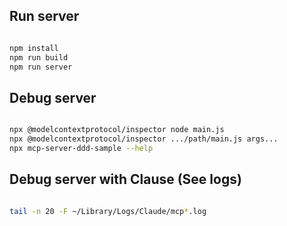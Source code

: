 ## Run server

```bash

npm install
npm run build
npm run server

```

## Debug server

```bash

npx @modelcontextprotocol/inspector node main.js
npx @modelcontextprotocol/inspector .../path/main.js args...
npx mcp-server-ddd-sample --help

```

## Debug server with Clause (See logs)

```bash

tail -n 20 -F ~/Library/Logs/Claude/mcp*.log

```
